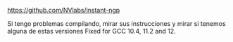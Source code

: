 https://github.com/NVlabs/instant-ngp

Si tengo problemas compilando, mirar sus instrucciones y mirar si tenemos alguna de estas versiones
Fixed for GCC 10.4, 11.2 and 12.
